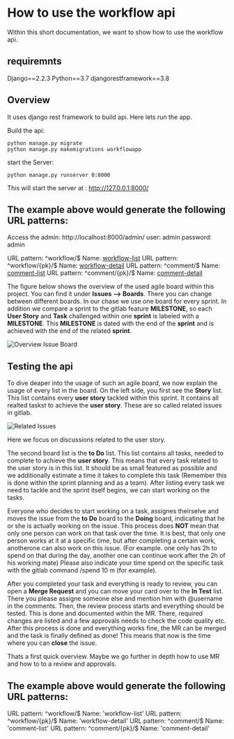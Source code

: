 # How to use the workflow api

Within this short documentation, we want to show how to use the workflow api.

## requiremnts

Django==2.2.3
Python==3.7
djangorestframework==3.8

## Overview
It uses django rest framework to build api. Here lets run the app.

Build the api:
```
python manage.py migrate
python manage.py makemigrations workflowapp

```
start the Server:
```
python manage.py runserver 0:8000
```
This will start the server at : http://127.0.0.1:8000/

## The example above would generate the following URL patterns:

Access the admin: http://localhost:8000/admin/
user: admin password: admin

URL pattern: ^workflow/$ Name: [ workflow-list](http://localhost:8000/workflow/)
URL pattern: ^workflow/{pk}/$ Name: [ workflow-detail](http://localhost:8000/workflow/1)
URL pattern: ^comment/$ Name: [comment-list](http://localhost:8000/comment/)
URL pattern: ^comment/{pk}/$ Name: [comment-detail](http://localhost:8000/comment/1)

The figure below shows the overview of the used agile board within this project.
You can find it under **Issues --> Boards**. There you can change between different
boards. In our chase we use one board for every sprint. In addition we compare a
sprint to the gitlab feature **MILESTONE**, so each **User Story** and **Task** challenged
within one **sprint** is labeled with a **MILESTONE**. This **MILESTONE** is dated with the
end of the **sprint** and is achieved with the end of the related **sprint**.

![Overview Issue Board](/docu/pictures/agile_board.JPG)

## Testing the api


To dive deaper into the usage of such an agile board, we now explain the usage of
every list in the board. On the left side, you first see the **Story** list. This list
contains every **user story** tackled within this sprint. It contains all realted taskst
to achieve the **user story**. These are so called related issues in gitlab.

![Related Issues](/docu/pictures/related_issues.JPG)

Here we focus on discussions related to the user story.

The second board list is the **to Do** list. This list contains all tasks, needed
to complete to achieve the **user story**. This means that every task related to
the user story is in this list. It should be as small featured as possible and we
additionally estimate a time it takes to complete this task (Remember this is done
within the sprint planning and as a team). After listing every task we need to tackle
and the sprint itself begins, we can start working on the tasks.

Everyone who decides to start working on a task, assignes theirselve and moves the
issue from the **to Do** board to the **Doing** board, indicating that he or she is
actually working on the issue.
This process does **NOT** mean that only one person can work on that task over the time.
It is best, that only one person works at it at a specific time, but after completing
a certain work, anotherone can also work on this issue. (For example. one only has 2h
to spend on that during the day, another one can continue work after the 2h of his working
mate)
Please also indicate your time spend on the specific task with the gitlab command
/spend 10 m (for example).

After you completed your task and everything is ready to review, you can open a
**Merge Request** and you can move
your card over to the **In Test** list. There you please assigne someone else and
mention him with @username in the comments.
Then, the review process starts and everything should be tested. This is done and
documented within the MR. There, required changes are listed and a few approvals
needs to check the code quality etc. After this process is done and everything works
fine, the MR can be merged and the task is finally defined as done! This means that
now is the time where you can **close** the issue.

Thats a first quick overview. Maybe we go further in depth how to use MR and how to
to a review and approvals.


## The example above would generate the following URL patterns:

URL pattern: ^workflow/$ Name: 'workflow-list'
URL pattern: ^workflow/{pk}/$ Name: 'workflow-detail'
URL pattern: ^comment/$ Name: 'comment-list'
URL pattern: ^comment/{pk}/$ Name: 'comment-detail'
